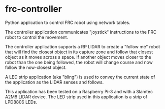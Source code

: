 # frc-controller
Python application to control FRC robot using network tables.

The controller application communicates "joystick" instructions to the FRC robot to control the movement.

The controller application supports a RP LIDAR to create a "follow me" robot that will find the closest object in its capture zone and follow that closest object as it moves across a space. If another object moves closer to the robot than the one being followed, the robot will change course and now follow the now-closest object.

A LED strip application (aka "bling") is used to convey the current state of the application as the LIDAR senses and follows.

This application has been tested on a Raspberry Pi-3 and with a Slamtec A2M8 LIDAR device. The LED strip used in this application is a strip of LPD8806 LEDs.
